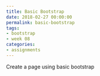 ```yaml
---
title: Basic Bootstrap
date: 2018-02-27 00:00:00
permalink: basic-bootstrap
tags:
- bootstrap
- week 08
categories:
- assignments
---
```


Create a page using basic bootstrap
<!-- more -->
